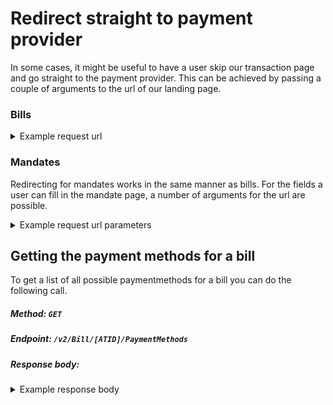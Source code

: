 # Redirect straight to payment provider
In some cases, it might be useful to have a user skip our transaction page and go straight to the payment provider. This can be achieved by passing a couple of arguments to the url of our landing page.

### Bills
<details>
<summary>Example request url</summary>

```
https://transaction.acceptemail.com/Landing?id=7f5f945f-1965-4acc-b4cf-8a36510c0ec6&detail=true&paymentMethod=c7a8c460-e5e1-404e-a8c4-7fe5b27b48f2&subPaymentMethod=INGBNL2A&redirect=true
```

`&redirect=true` tells the page to redirect the user to the payment provider.

`&paymentMethod=c7a8c460-e5e1-404e-a8c4-7fe5b27b48f2` tells the page which payment provider.

`&subPaymentMethod=INGBNL2A` tells the page the subpaymentmethod (e.g. for iDeal, which bank).

The id's of the paymentmethod and subpaymentmethod can be found through the [PaymentMethods](https://api.acceptemail.com/swagger/ui/index#!/Bill/Bill_GetPaymentMethods) API call. See below for an example.

If an amountscheme (open or list) is used for the transaction, this can be passed by adding the amount in `&amount=1500` where the amount is noted in cents.
</details>

### Mandates

Redirecting for mandates works in the same manner as bills. For the fields a user can fill in the mandate page, a number of arguments for the url are possible.
<details>
<summary>Example request url parameters</summary>

`&SequenceType=Oneff/Recurring` (Identifies the underlying transaction sequence).

`&CollectionAmount=` Amount in cents (Fixed amount to be collected from the debtor’s account).

`&MaximumAmount=` Amount in cents (Maximum amount that can be collected from the debtor’s account).

`&AmountType=` Open/Fixed/Maximum (The type of the amount to be collected).

`&ToDate=` DateTime (The date until which the mandate is valid. Only for recurring).
</details>

## Getting the payment methods for a bill
To get a list of all possible paymentmethods for a bill you can do the following call.
##### Method: `GET`
##### Endpoint: `/v2/Bill/[ATID]/PaymentMethods`
##### Response body:
<details>
<summary>Example response body</summary>

This example has two paymentmethods, iDeal and PayPal. For the iDeal paymethod, it also lists SubPaymentMethods, which are usually shown as a dropdown-selection on the landingpage.
```json
[
    {
        "PaymentLogo": "https://transaction.acceptemail.com/Content/Images/PayPal_30x26.png",
        "PaymentMethodId": "8df82143-a825-4c46-a1f2-3da849760093",
        "PaymentMethodName": "PayPal"
    },
    {
        "PaymentLogo": "https://transaction.acceptemail.com/Content/Images/iDEAL_40x26.png",
        "PaymentMethodId": "c7a8c460-e5e1-404e-a8c4-7fe5b27b48f2",
        "PaymentMethodName": "iDEAL",
        "SubPaymentMethods": [
            {
                "SubPaymentMethodId": "ABNANL2A",
                "SubPaymentMethodName": "ABN AMRO"
            },
            {
                "SubPaymentMethodId": "ASNBNL21",
                "SubPaymentMethodName": "ASN Bank"
            },
            {
                "SubPaymentMethodId": "BUNQNL2A",
                "SubPaymentMethodName": "bunq"
            },
            {
                "SubPaymentMethodId": "HANDNL2A",
                "SubPaymentMethodName": "Handelsbanken"
            },
            {
                "SubPaymentMethodId": "INGBNL2A",
                "SubPaymentMethodName": "ING"
            },
            {
                "SubPaymentMethodId": "KNABNL2H",
                "SubPaymentMethodName": "Knab"
            },
            {
                "SubPaymentMethodId": "MOYONL21",
                "SubPaymentMethodName": "Moneyou"
            },
            {
                "SubPaymentMethodId": "RABONL2U",
                "SubPaymentMethodName": "Rabobank"
            },
            {
                "SubPaymentMethodId": "RBRBNL21",
                "SubPaymentMethodName": "RegioBank"
            },
            {
                "SubPaymentMethodId": "SNSBNL2A",
                "SubPaymentMethodName": "SNS"
            },
            {
                "SubPaymentMethodId": "TRIONL2U",
                "SubPaymentMethodName": "Triodos Bank"
            },
            {
                "SubPaymentMethodId": "FVLBNL22",
                "SubPaymentMethodName": "van Lanschot"
            }
        ]
    }
]
```
</details>
